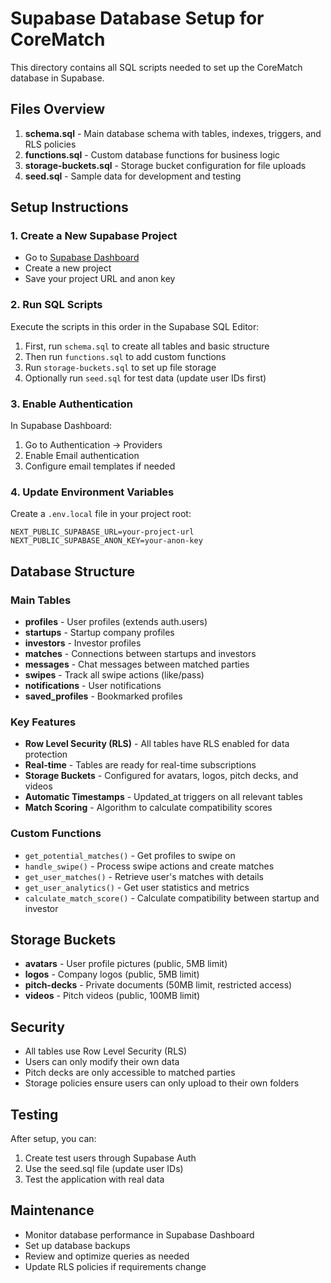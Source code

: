 # Supabase Database Setup for CoreMatch

This directory contains all SQL scripts needed to set up the CoreMatch database in Supabase.

## Files Overview

1. **schema.sql** - Main database schema with tables, indexes, triggers, and RLS policies
2. **functions.sql** - Custom database functions for business logic
3. **storage-buckets.sql** - Storage bucket configuration for file uploads
4. **seed.sql** - Sample data for development and testing

## Setup Instructions

### 1. Create a New Supabase Project
- Go to [Supabase Dashboard](https://app.supabase.com)
- Create a new project
- Save your project URL and anon key

### 2. Run SQL Scripts

Execute the scripts in this order in the Supabase SQL Editor:

1. First, run `schema.sql` to create all tables and basic structure
2. Then run `functions.sql` to add custom functions
3. Run `storage-buckets.sql` to set up file storage
4. Optionally run `seed.sql` for test data (update user IDs first)

### 3. Enable Authentication

In Supabase Dashboard:
1. Go to Authentication → Providers
2. Enable Email authentication
3. Configure email templates if needed

### 4. Update Environment Variables

Create a `.env.local` file in your project root:

```env
NEXT_PUBLIC_SUPABASE_URL=your-project-url
NEXT_PUBLIC_SUPABASE_ANON_KEY=your-anon-key
```

## Database Structure

### Main Tables

- **profiles** - User profiles (extends auth.users)
- **startups** - Startup company profiles
- **investors** - Investor profiles
- **matches** - Connections between startups and investors
- **messages** - Chat messages between matched parties
- **swipes** - Track all swipe actions (like/pass)
- **notifications** - User notifications
- **saved_profiles** - Bookmarked profiles

### Key Features

- **Row Level Security (RLS)** - All tables have RLS enabled for data protection
- **Real-time** - Tables are ready for real-time subscriptions
- **Storage Buckets** - Configured for avatars, logos, pitch decks, and videos
- **Automatic Timestamps** - Updated_at triggers on all relevant tables
- **Match Scoring** - Algorithm to calculate compatibility scores

### Custom Functions

- `get_potential_matches()` - Get profiles to swipe on
- `handle_swipe()` - Process swipe actions and create matches
- `get_user_matches()` - Retrieve user's matches with details
- `get_user_analytics()` - Get user statistics and metrics
- `calculate_match_score()` - Calculate compatibility between startup and investor

## Storage Buckets

- **avatars** - User profile pictures (public, 5MB limit)
- **logos** - Company logos (public, 5MB limit)
- **pitch-decks** - Private documents (50MB limit, restricted access)
- **videos** - Pitch videos (public, 100MB limit)

## Security

- All tables use Row Level Security (RLS)
- Users can only modify their own data
- Pitch decks are only accessible to matched parties
- Storage policies ensure users can only upload to their own folders

## Testing

After setup, you can:
1. Create test users through Supabase Auth
2. Use the seed.sql file (update user IDs)
3. Test the application with real data

## Maintenance

- Monitor database performance in Supabase Dashboard
- Set up database backups
- Review and optimize queries as needed
- Update RLS policies if requirements change